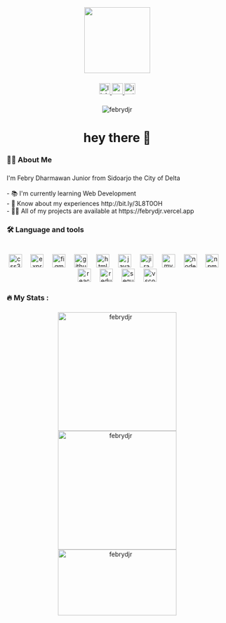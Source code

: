 <div align="center">
  <img height="150" src="https://i.pinimg.com/originals/3e/b1/d7/3eb1d7ff5cf36b1d32e340f36d9bc82b.gif"  />
</div>

###

<div align="center">
  <a href="https://www.linkedin.com/in/febrydjr/" target="_blank">
    <img src="https://img.shields.io/static/v1?message=LinkedIn&logo=linkedin&label=&color=0077B5&logoColor=white&labelColor=&style=for-the-badge" height="25" alt="linkedin logo"  />
  </a>
  <a href="mailto:febrydj99@gmail.com" target="_blank">
    <img src="https://img.shields.io/static/v1?message=Gmail&logo=gmail&label=&color=D14836&logoColor=white&labelColor=&style=for-the-badge" height="25" alt="gmail logo"  />
  </a>
  <a href="https://www.instagram.com/febrydjr/" target="_blank">
    <img src="https://img.shields.io/static/v1?message=Instagram&logo=instagram&label=&color=E4405F&logoColor=white&labelColor=&style=for-the-badge" height="25" alt="instagram logo"  />
  </a>
</div>

###

<div align="center">
  <img src="https://komarev.com/ghpvc/?username=febrydjr&label=Visitors&color=921994&style=flat-square" alt="febrydjr" />
</div>

###

<h1 align="center">hey there 👋</h1>

###

<h3 align="left">👩‍💻  About Me</h3>

###

<p align="left">I'm Febry Dharmawan Junior from Sidoarjo the City of Delta<br><br>- 📚 I'm currently learning Web Development<br>- 📄 Know about my experiences http://bit.ly/3L8T0OH<br>- 👨‍💻 All of my projects are available at https://febrydjr.vercel.app</p>

###

<h3 align="left">🛠 Language and tools</h3>

###

<br clear="both">

<div align="center">
  <img src="https://img.shields.io/badge/CSS3-1572B6?logo=css3&logoColor=white&style=for-the-badge" height="30" alt="css3 logo"  />
  <img width="12" />
  <img src="https://img.shields.io/badge/Express-000000?logo=express&logoColor=white&style=for-the-badge" height="30" alt="express logo"  />
  <img width="12" />
  <img src="https://img.shields.io/badge/Figma-F24E1E?logo=figma&logoColor=white&style=for-the-badge" height="30" alt="figma logo"  />
  <img width="12" />
  <img src="https://img.shields.io/badge/GitHub-181717?logo=github&logoColor=white&style=for-the-badge" height="30" alt="github logo"  />
  <img width="12" />
  <img src="https://img.shields.io/badge/HTML5-E34F26?logo=html5&logoColor=white&style=for-the-badge" height="30" alt="html5 logo"  />
  <img width="12" />
  <img src="https://img.shields.io/badge/JavaScript-F7DF1E?logo=javascript&logoColor=black&style=for-the-badge" height="30" alt="javascript logo"  />
  <img width="12" />
  <img src="https://img.shields.io/badge/Jira-0052CC?logo=jira&logoColor=white&style=for-the-badge" height="30" alt="jira logo"  />
  <img width="12" />
  <img src="https://img.shields.io/badge/MySQL-4479A1?logo=mysql&logoColor=white&style=for-the-badge" height="30" alt="mysql logo"  />
  <img width="12" />
  <img src="https://img.shields.io/badge/Node.js-339933?logo=nodedotjs&logoColor=white&style=for-the-badge" height="30" alt="nodejs logo"  />
  <img width="12" />
  <img src="https://img.shields.io/badge/npm-CB3837?logo=npm&logoColor=white&style=for-the-badge" height="30" alt="npm logo"  />
  <img width="12" />
  <img src="https://img.shields.io/badge/React-61DAFB?logo=react&logoColor=black&style=for-the-badge" height="30" alt="react logo"  />
  <img width="12" />
  <img src="https://img.shields.io/badge/Redux-764ABC?logo=redux&logoColor=white&style=for-the-badge" height="30" alt="redux logo"  />
  <img width="12" />
  <img src="https://img.shields.io/badge/Sequelize-52B0E7?logo=sequelize&logoColor=black&style=for-the-badge" height="30" alt="sequelize logo"  />
  <img width="12" />
  <img src="https://img.shields.io/badge/Visual Studio Code-007ACC?logo=visualstudiocode&logoColor=white&style=for-the-badge" height="30" alt="vscode logo"  />
</div>

###

<h3 align="left">🔥   My Stats :</h3>

###

<div width="850px" align="center">
 

<img  width="270px"  align="center" src="https://github-readme-stats.vercel.app/api?username=febrydjr&show_icons=true&theme=dracula&locale=en" alt="febrydjr" />
<img   width="270px"  align="center" src="https://github-readme-stats.vercel.app/api/top-langs?username=febrydjr&show_icons=true&locale=en&theme=dracula" alt="febrydjr" />
<img  width="270px" height="150px" align="center" src="https://github-readme-streak-stats.herokuapp.com/?user=febrydjr&theme=dracula" alt="febrydjr" />
   </div>

###
